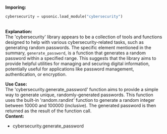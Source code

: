 <b class="custom_code_highlight_green">Imporing:</b><br>
```python
cybersecurity = upsonic.load_module("cybersecurity")
```
<br><b class="custom_code_highlight_green">Explanation:</b><br>The 'cybersecurity' library appears to be a collection of tools and functions designed to help with various cybersecurity-related tasks, such as generating random passwords. The specific element mentioned in the summary, `generate_password`, is a function that generates a random password within a specified range. This suggests that the library aims to provide helpful utilities for managing and securing digital information, potentially useful for applications like password management, authentication, or encryption.

<b class="custom_code_highlight_green">Use Case:</b><br>The 'cybersecurity.generate_password' function aims to provide a simple way to generate unique, randomly-generated passwords. This function uses the built-in 'random.randint' function to generate a random integer between 10000 and 100000 (inclusive). The generated password is then returned as the result of the function call.
<br><b class="custom_code_highlight_green">Content:</b><br>
  - cybersecurity.generate_password
